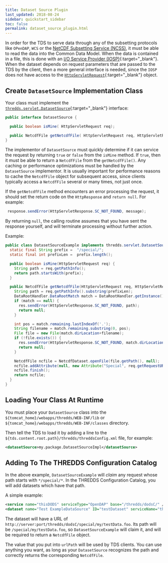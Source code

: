 ```yaml
---
title: Dataset Source Plugin
last_updated: 2018-08-24
sidebar: quickstart_sidebar
toc: false
permalink: dataset_source_plugin.html
---
```


In order for the TDS to serve data through any of the subsetting protocols like `OPenDAP`, `WCS` or the [NetCDF Subsetting Service (NCSS)](netcdf_subset_service_ref.html), it must be able to read the data into the Common Data Model.
When the data is contained in a file, this is done with an [I/O Service Provider (IOSP)](https://docs.unidata.ucar.edu/netcdf-java/{{site.netcdf-java_docset_version}}/userguide/writing_iosp.html){:target="_blank"}.
When the dataset depends on request parameters that are passed to the TDS by the client, then a more general interface is needed, since the `IOSP` does not have access to the [`HttpServletRequest`](https://docs.oracle.com/javaee/6/api/javax/servlet/http/HttpServletRequest.html){:target="_blank"} object.

## Create  `DatasetSource` Implementation Class

Your class must implement the [`thredds.servlet.DatasetSource`](https://docs.unidata.ucar.edu/tds/5.0/javadocAll/thredds/servlet/DatasetSource.html){:target="_blank"} interface:

~~~java
public interface DatasetSource {

  public boolean isMine( HttpServletRequest req);

  public NetcdfFile getNetcdfFile( HttpServletRequest req, HttpServletResponse res) throws IOException;
}
~~~

The implementor of `DatasetSource` must quickly determine if it can service the request by returning `true` or `false` from the `isMine` method.
If `true`, then it must be able to return a `NetcdfFile` from the `getNetcdfFile()`.
Any caching or performance optimizations must be handled by the `DatasetSource` implementor.
It is usually important for performance reasons to cache the `NetcdfFile` object for subsequent access, since clients typically access a `NetcdfFile` several or many times, not just once.

If the `getNetcdfFile` method encounters an error processing the request, it should set the return code on the `HttpResponse` and `return null`.
For example:

~~~java
 response.sendError(HttpServletResponse.SC_NOT_FOUND, message);
~~~

By returning `null`, the calling routine assumes that you have sent the response yourself, and will terminate processing without further action.

Example:
~~~java
public class DatasetSourceExample implements thredds.servlet.DatasetSource {
  static final String prefix =  "/special/";
  static final int prefixLen =  prefix.length();

  public boolean isMine(HttpServletRequest req) {
    String path = req.getPathInfo();
    return path.startsWith(prefix);
  }

  public NetcdfFile getNetcdfFile(HttpServletRequest req, HttpServletResponse res) throws IOException {
    String path = req.getPathInfo().substring(prefixLen);
    DataRootHandler.DataRootMatch match = DataRootHandler.getInstance().findDataRootMatch(path);
    if (match == null) {
      res.sendError(HttpServletResponse.SC_NOT_FOUND, path);
      return null;
    }

    int pos = match.remaining.lastIndexOf('.');
    String filename = match.remaining.substring(0, pos);
    File file = new File(match.dirLocation+filename);
    if (!file.exists()) {
      res.sendError(HttpServletResponse.SC_NOT_FOUND, match.dirLocation+filename);
      return null;
    }

    NetcdfFile ncfile = NetcdfDataset.openFile(file.getPath(), null);
    ncfile.addAttribute(null, new Attribute("Special", req.getRequestURI()));
    ncfile.finish();
    return ncfile;
  }
}
~~~

## Loading Your Class At Runtime

You must place your `DatasetSource` class into the `${tomcat_home}/webapps/thredds/WEB-INF/lib` or `${tomcat_home}/webapps/thredds/WEB-INF/classes` directory.

Then tell the TDS to load it by adding a line to the `${tds.content.root.path}/thredds/threddsConfig.xml` file, for example:

~~~xml
<datasetSource>my.package.DatasetSourceImpl</datasetSource>
~~~

## Adding To The THREDDS Configuration Catalog

In the above example, `DatasetSourceExample` will _claim_ any request whose path starts with `*/special/*`.
In the THREDDS Configuration Catalog, you will add datasets which have that path.

A simple example:

~~~xml
<service name="thisDODS" serviceType="OpenDAP" base="/thredds/dodsC/" />
<dataset name="Test ExampleDataSource" ID="testDataset" serviceName="thisDODS" urlPath="special/my/testData.foo" />
~~~

The dataset will have a URL of `http://server:port/thredds/dodsC/special/my/testData.foo`. 
Its path will be `/special/my/testData.foo`, so `DatasetSourceExample` will claim it, and will be required to return a `NetcdfFile` object.

The value that you put into `urlPath` will be used by TDS clients.
You can use anything you want, as long as your `DatasetSource` recognizes the path and correctly returns the corresponding `NetcdfFile`.
